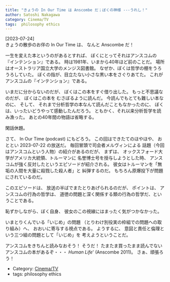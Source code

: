 ```yaml
---
title: "きょうの In Our Time は Anscombe だ；ぼくの神様 ---うれし！"
author: Satoshi Nakagawa
category: Cinema/TV
tags:  philosophy ethics
---
```


[2023-07-24]  
 きょうの散歩のお伴の In Our Time は、
なんと Anscombe だ！

 一生を変えた本というのがあるとすれば、
ぼくにとってそれはアンスコムの『インテンション』である。
時は1981年、いまから40年ほど前のことだ。
場所はオーストラリア国立大学のメンジス図書館。
なぜか、ぼくは哲学の棚をうろうろしていた。
ぼくの指が、目立たない小さな黒い本をさぐりあてた。
これがアンスコムの『インテンション』である。

 いまだに分からないのだが、
ぼくはこの本をすぐ借り出した。
もっと不思議なのだが、
ぼくはこの本を
むさぼるように読んだ。
今読んでもとても難しい本なのに、
そして、
それまで分析哲学の本なんて読んだこともなかったのに、
ぼくは、いったいどうやって感動したんだろう。
ともかく、それ以来分析哲学を読み漁った。
あとの40年間の物語は省略する。

 閑話休題。

 さて、
In Our Time (podcast) にもどろう。
この回はできたてのほやほや、
おととい 2023-07-22 の放送だ。
毎回冒頭で司会者メルヴィンによる
話題（今回はアンスコムという人物）の紹介があるのだが、
まずは、
オックスフォード大学がアメリカ大統領、トルーマンに
名誉博士号を授与しようとした時、
アンスコムが強く反対したというエピソードが紹介される。
彼女はトルーマンを「無垢の人間を大量に殺戮した殺人者」と
糾弾するのだ。
もちろん原爆投下が問題にされているのだ。

 このエピソードは、
放送の半ばでまたとりあげられるのだが、
ポイントは、
アンスコムの行為の哲学は、
道徳の問題と深く関係する類の行為の哲学だ、ということである。

 恥ずかしながら、ぼく自身、
彼女のこの視線にはまったく気がつかなかった。

 いまとりくんでいる「いじめ」の問題
（とりわけ別役実の枠組での問題への取り組み）へ、
おおいに寄与する視点である。
ようするに、
意図と責任と倫理という三つ組の問題として「いじめ」を
考えようということだ。

 アンスコムをきちんと読みなおそう！
そうだ！
たまたま買ったまま読んでないアンスコムの本があるぞ・・・
_Human Life_'
(Anscombe 2011)。
さぁ、頑張ろう！

- Category: [Cinema/TV](categories.html#Cinema/TV)
- tags:  philosophy ethics
